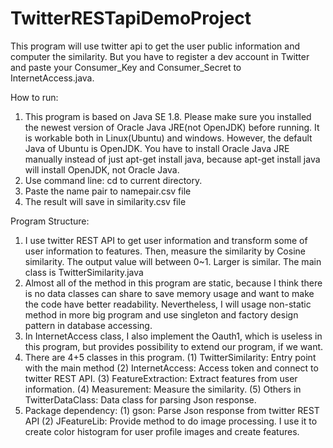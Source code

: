 TwitterRESTapiDemoProject
=========================
This program will use twitter api to get the user public information and computer the similarity. But you have to register a dev account in Twitter and paste your Consumer_Key and Consumer_Secret to InternetAccess.java.

How to run:
1. This program is based on Java SE 1.8. Please make sure you installed the newest version of Oracle Java JRE(not OpenJDK) before running. It is workable both in Linux(Ubuntu) and windows. However, the default Java of Ubuntu is OpenJDK. You have to install Oracle Java JRE manually instead of just apt-get install java, because apt-get install java will install OpenJDK, not Oracle Java.
2. Use command line: cd to current directory.
3. Paste the name pair to namepair.csv file
4. The result will save in similarity.csv file

Program Structure:
1. I use twitter REST API to get user information and transform some of user information to features. Then, measure the similarity by Cosine similarity. The output value will between 0~1. Larger is similar.
The main class is TwitterSimilarity.java
2. Almost all of the method in this program are static, because I think there is no data classes can share to save memory usage and want to make the code have better readability. Nevertheless, I will usage non-static method in more big program and use singleton and factory design pattern in database accessing.
3. In InternetAccess class, I also implement the Oauth1, which is useless in this program, but provides possibility to extend our program, if we want.
4. There are 4+5 classes in this program. 
(1) TwitterSimilarity: Entry point with the main method
(2) InternetAccess: Access token and connect to twitter REST API.
(3) FeatureExtraction: Extract features from user information.
(4) Measurement: Measure the similarity.
(5) Others in TwitterDataClass: Data class for parsing Json response.
5. Package dependency:
(1) gson: Parse Json response from twitter REST API
(2) JFeatureLib: Provide method to do image processing. I use it to create color histogram for user profile images and create features.
